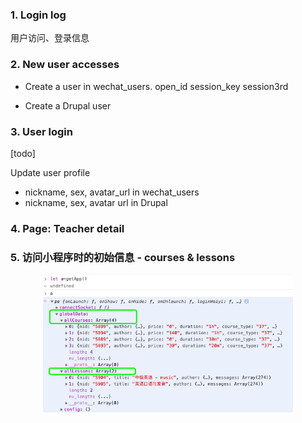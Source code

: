 
### 1. Login log

用户访问、登录信息




### 2. New user accesses

- Create a user in wechat_users.
    open_id
    session_key
    session3rd

- Create a Drupal user


### 3. User login

[todo]

Update user profile

- nickname, sex, avatar_url in wechat_users
- nickname, sex, avatar url in Drupal



### 4. Page: Teacher detail


### 5. 访问小程序时的初始信息 - courses & lessons

<p align="center">
  <img src="images/allcourses.png" width="400">
</p>

